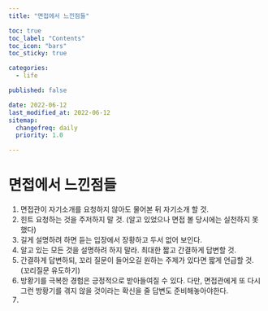 ```yaml
---
title: "면접에서 느낀점들"

toc: true
toc_label: "Contents"
toc_icon: "bars"
toc_sticky: true

categories:
  - life

published: false

date: 2022-06-12
last_modified_at: 2022-06-12
sitemap:
  changefreq: daily
  priority: 1.0

---
```


# 면접에서 느낀점들

1. 면접관이 자기소개를 요청하지 않아도 물어본 뒤 자기소개 할 것.
2. 힌트 요청하는 것을 주저하지 말 것. (알고 있었으나 면접 볼 당시에는 실천하지 못했다)
3. 길게 설명하려 하면 듣는 입장에서 장황하고 두서 없어 보인다.
4. 알고 있는 모든 것을 설명하려 하지 말라. 최대한 짧고 간결하게 답변할 것.
5. 간결하게 답변하되, 꼬리 질문이 들어오길 원하는 주제가 있다면 짧게 언급할 것. (꼬리질문 유도하기)
6. 방황기를 극복한 경험은 긍정적으로 받아들여질 수 있다. 다만, 면접관에게 또 다시 그런 방황기를 겪지 않을 것이라는 확신을 줄 답변도 준비해놓아야한다.
7. 